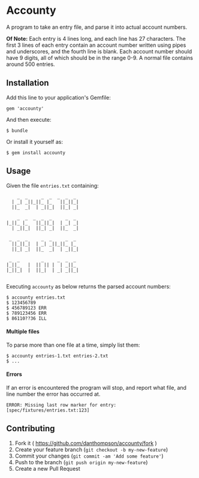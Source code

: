 # Accounty

A program to take an entry file, and parse it into actual account numbers.

**Of Note:**
Each entry is 4 lines long, and each line has 27 characters. The first 3
lines of each entry contain an account number written using pipes and
underscores, and the fourth line is blank. Each account number should have 9
digits, all of which should be in the range 0-9. A normal file contains
around 500 entries.

## Installation

Add this line to your application's Gemfile:

    gem 'accounty'

And then execute:

    $ bundle

Or install it yourself as:

    $ gem install accounty

## Usage

Given the file `entries.txt` containing:

```
    _  _     _  _  _  _  _ 
  | _| _||_||_ |_   ||_||_|
  ||_  _|  | _||_|  ||_| _|
                           
    _  _  _  _  _     _  _ 
|_||_ |_   ||_||_|  | _| _|
  | _||_|  ||_| _|  ||_  _|
                           
 _  _  _     _  _     _  _ 
  ||_||_|  | _| _||_||_ |_ 
  ||_| _|  ||_  _|  | _||_|
                           
 _  _        _     _  _  _ 
|_||_   |  || || |  | _||_ 
|_||_|  |  ||_|  | _| _||_|
                           
```

Executing `accounty` as below returns the parsed account numbers:

```
$ accounty entries.txt
$ 123456789
$ 456789123 ERR
$ 789123456 ERR
$ 86110??36 ILL
```

#### Multiple files

To parse more than one file at a time, simply list them:

```
$ accounty entries-1.txt entries-2.txt
$ ...
```

#### Errors

If an error is encountered the program will stop, and report what file, and
line number the error has occurred at.

```
ERROR: Missing last row marker for entry: [spec/fixtures/entries.txt:123]
```

## Contributing

1. Fork it ( https://github.com/danthompson/accounty/fork )
2. Create your feature branch (`git checkout -b my-new-feature`)
3. Commit your changes (`git commit -am 'Add some feature'`)
4. Push to the branch (`git push origin my-new-feature`)
5. Create a new Pull Request
